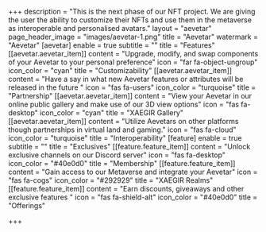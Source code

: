 +++
description = "This is the next phase of our NFT project. We are giving the user the ability to customize their NFTs and use them in the metaverse as interoperable and personalised avatars."
layout = "aevetar"
page_header_image = "images/aevetar-1.png"
title = "Aevetar"
watermark = "Aevetar"
[aevetar]
enable = true
subtitle = ""
title = "Features"
[[aevetar.aevetar_item]]
content = "Upgrade, modify, and swap components of your Aevetar to your personal preference"
icon = "far fa-object-ungroup"
icon_color = "cyan"
title = "Customizability"
[[aevetar.aevetar_item]]
content = "Have a say in what new Aevetar features or attributes will be released in the future "
icon = "fas fa-users"
icon_color = "turquoise"
title = "Partnership"
[[aevetar.aevetar_item]]
content = "View your Aevetar in our online public gallery and make use of our 3D view options"
icon = "fas fa-desktop"
icon_color = "cyan"
title = "XAEGIR Gallery"
[[aevetar.aevetar_item]]
content = "Utilize Aevetars on other platforms though partnerships in virtual land and gaming."
icon = "fas fa-cloud"
icon_color = "turquoise"
title = "Interoperability"
[feature]
enable = true
subtitle = ""
title = "Exclusives"
[[feature.feature_item]]
content = "Unlock exclusive channels on our Discord server"
icon = "fas fa-desktop"
icon_color = "#40e0d0"
title = "Membership"
[[feature.feature_item]]
content = "Gain access to our Metaverse and integrate your Aevetar"
icon = "fas fa-cogs"
icon_color = "#292929"
title = "XAEGIR Realms"
[[feature.feature_item]]
content = "Earn discounts, giveaways and other exclusive features "
icon = "fas fa-shield-alt"
icon_color = "#40e0d0"
title = "Offerings"

+++
